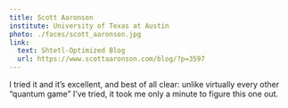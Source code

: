 ```yaml
---
title: Scott Aaronson
institute: University of Texas at Austin
photo: ./faces/scott_aaronson.jpg
link:
  text: Shtetl-Optimized Blog
  url: https://www.scottaaronson.com/blog/?p=3597
---
```


I tried it and it’s excellent, and best of all clear: unlike virtually every other “quantum game” I’ve tried, it took me only a minute to figure this one out.
